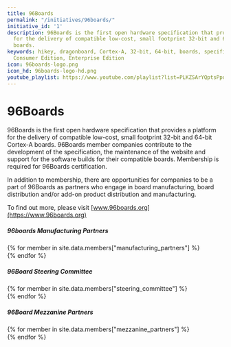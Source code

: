 ```yaml
---
title: 96Boards
permalink: "/initiatives/96boards/"
initiative_id: '1'
description: 96Boards is the first open hardware specification that provides a platform
  for the delivery of compatible low-cost, small footprint 32-bit and 64-bit Cortex-A
  boards.
keywords: hikey, dragonboard, Cortex-A, 32-bit, 64-bit, boards, specification, IoT,
  Consumer Edition, Enterprise Edition
icon: 96boards-logo.png
icon_hd: 96boards-logo-hd.png
youtube_playlist: https://www.youtube.com/playlist?list=PLKZSArYQptsPpuLXnSPpCxDUzwhMpGHVT&playnext=1
---
```


# 96Boards

96Boards is the first open hardware specification that provides a platform for the delivery of compatible low-cost, small footprint 32-bit and 64-bit Cortex-A boards. 96Boards member companies contribute to the development of the specification, the maintenance of the website and support for the software builds for their compatible boards. Membership is required for 96Boards certification.

In addition to membership, there are opportunities for companies to be a part of 96Boards as partners who engage in board manufacturing, board distribution and/or add-on product distribution and manufacturing.

To find out more, please visit [www.96boards.org](https://www.96boards.org)
<div class="col-xs-12 group_member_images 96boards">
<h5>96boards Manufacturing Partners</h5>
{% for member in site.data.members["manufacturing_partners"] %}
<div class="col-md-2 col-sm-3 col-xs-4">
  <a href="{{member.url}}" title="{{member.name}}">
    <img data-src="{% asset_path '{{member.image}}'%}" alt="{{member.name}}" src="data:image/gif;base64,R0lGODlhAQABAAAAACH5BAEKAAEALAAAAAABAAEAAAICTAEAOw=="
     class="img-responsive group_members_img center-block lazyload">
  </a>
</div>
{% endfor %}
</div>

<div class="col-xs-12 group_member_images 96boards">
<h5>96Board Steering Committee</h5>
{% for member in site.data.members["steering_committee"] %}
<div class="col-md-2 col-sm-3 col-xs-4">
<a href="{{member.url}}" title="{{member.name}}">
  <img data-src="{% asset_path '{{member.image}}'%}" alt="{{member.name}}" src="data:image/gif;base64,R0lGODlhAQABAAAAACH5BAEKAAEALAAAAAABAAEAAAICTAEAOw=="
   class="img-responsive group_members_img center-block lazyload">
</a>
</div>
{% endfor %}
</div>

<div class="col-xs-12 group_member_images 96boards">
<h5>96Board Mezzanine Partners</h5>
{% for member in site.data.members["mezzanine_partners"] %}
<div class="col-md-2 col-sm-3 col-xs-4">
<a href="{{member.url}}" title="{{member.name}}">
  <img data-src="{% asset_path '{{member.image}}'%}" alt="{{member.name}}" src="data:image/gif;base64,R0lGODlhAQABAAAAACH5BAEKAAEALAAAAAABAAEAAAICTAEAOw=="
   class="img-responsive group_members_img center-block lazyload">
</a>
</div>
{% endfor %}
</div>
